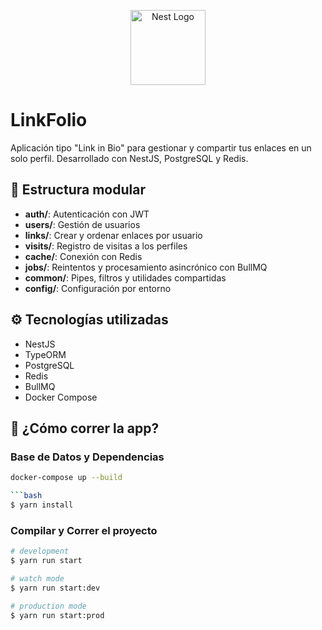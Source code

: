 <p align="center">
  <a href="http://nestjs.com/" target="blank"><img src="https://nestjs.com/img/logo-small.svg" width="120" alt="Nest Logo" /></a>
</p>

# LinkFolio

Aplicación tipo "Link in Bio" para gestionar y compartir tus enlaces en un solo perfil.
Desarrollado con NestJS, PostgreSQL y Redis.

## 🧱 Estructura modular

- **auth/**: Autenticación con JWT
- **users/**: Gestión de usuarios
- **links/**: Crear y ordenar enlaces por usuario
- **visits/**: Registro de visitas a los perfiles
- **cache/**: Conexión con Redis
- **jobs/**: Reintentos y procesamiento asincrónico con BullMQ
- **common/**: Pipes, filtros y utilidades compartidas
- **config/**: Configuración por entorno

## ⚙️ Tecnologías utilizadas

- NestJS
- TypeORM
- PostgreSQL
- Redis
- BullMQ
- Docker Compose

## 🚀 ¿Cómo correr la app?

### Base de Datos y Dependencias

````bash
docker-compose up --build

```bash
$ yarn install
````

### Compilar y Correr el proyecto

```bash
# development
$ yarn run start

# watch mode
$ yarn run start:dev

# production mode
$ yarn run start:prod
```
